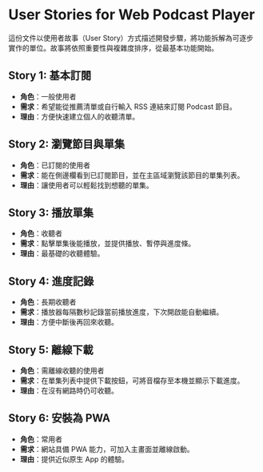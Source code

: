 # User Stories for Web Podcast Player

這份文件以使用者故事（User Story）方式描述開發步驟，將功能拆解為可逐步實作的單位。故事將依照重要性與複雜度排序，從最基本功能開始。

## Story 1: 基本訂閱
- **角色**：一般使用者
- **需求**：希望能從推薦清單或自行輸入 RSS 連結來訂閱 Podcast 節目。
- **理由**：方便快速建立個人的收聽清單。

## Story 2: 瀏覽節目與單集
- **角色**：已訂閱的使用者
- **需求**：能在側邊欄看到已訂閱節目，並在主區域瀏覽該節目的單集列表。
- **理由**：讓使用者可以輕鬆找到想聽的單集。

## Story 3: 播放單集
- **角色**：收聽者
- **需求**：點擊單集後能播放，並提供播放、暫停與進度條。
- **理由**：最基礎的收聽體驗。

## Story 4: 進度記錄
- **角色**：長期收聽者
- **需求**：播放器每隔數秒記錄當前播放進度，下次開啟能自動繼續。
- **理由**：方便中斷後再回來收聽。

## Story 5: 離線下載
- **角色**：需離線收聽的使用者
- **需求**：在單集列表中提供下載按鈕，可將音檔存至本機並顯示下載進度。
- **理由**：在沒有網路時仍可收聽。

## Story 6: 安裝為 PWA
- **角色**：常用者
- **需求**：網站具備 PWA 能力，可加入主畫面並離線啟動。
- **理由**：提供近似原生 App 的體驗。

